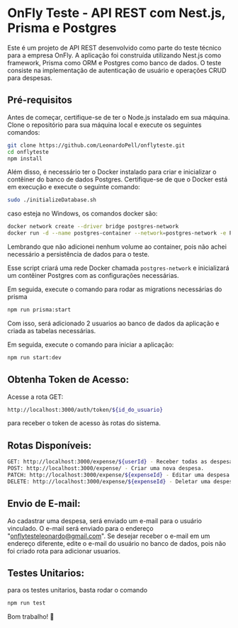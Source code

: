 # OnFly Teste - API REST com Nest.js, Prisma e Postgres

Este é um projeto de API REST desenvolvido como parte do teste técnico para a empresa OnFly. A aplicação foi construída utilizando Nest.js como framework, Prisma como ORM e Postgres como banco de dados. O teste consiste na implementação de autenticação de usuário e operações CRUD para despesas.

## Pré-requisitos

Antes de começar, certifique-se de ter o Node.js instalado em sua máquina. Clone o repositório para sua máquina local e execute os seguintes comandos:

```bash
git clone https://github.com/LeonardoPell/onflyteste.git
cd onflyteste
npm install
```

Além disso, é necessário ter o Docker instalado para criar e inicializar o contêiner do banco de dados Postgres. Certifique-se de que o Docker está em execução e execute o seguinte comando:

```bash
sudo ./initializeDatabase.sh
```

caso esteja no Windows, os comandos docker são:

```bash
docker network create --driver bridge postgres-network
docker run -d --name postgres-container --network=postgres-network -e POSTGRES_DB=onflyTeste -e POSTGRES_USER=onflyTeste -e POSTGRES_PASSWORD=onflyTeste123 -p 5432:5432 postgres
```

Lembrando que não adicionei nenhum volume ao container, pois não achei necessário a persistência de dados para o teste.

Esse script criará uma rede Docker chamada `postgres-network` e inicializará um contêiner Postgres com as configurações necessárias.

Em seguida, execute o comando para rodar as migrations necessárias do prisma

```bash
npm run prisma:start
```

Com isso, será adicionado 2 usuarios ao banco de dados da aplicação e criada as tabelas necessárias.

Em seguida, execute o comando para iniciar a aplicação:

```bash
npm run start:dev
```

## Obtenha Token de Acesso:

Acesse a rota GET: 
```bash
http://localhost:3000/auth/token/${id_do_usuario}
```
para receber o token de acesso às rotas do sistema.

## Rotas Disponíveis:

```bash
GET: http://localhost:3000/expense/${userId} - Receber todas as despesas do usuário.
POST: http://localhost:3000/expense/ - Criar uma nova despesa.
PATCH: http://localhost:3000/expense/${expenseId} - Editar uma despesa existente.
DELETE: http://localhost:3000/expense/${expenseId} - Deletar uma despesa.
```

## Envio de E-mail:

Ao cadastrar uma despesa, será enviado um e-mail para o usuário vinculado. O e-mail será enviado para o endereço "onflytesteleonardo@gmail.com". Se desejar receber o e-mail em um endereço diferente, edite o e-mail do usuário no banco de dados, pois não foi criado rota para adicionar usuarios.

## Testes Unitarios:

para os testes unitarios, basta rodar o comando

```bash
npm run test
```

Bom trabalho! 💙
